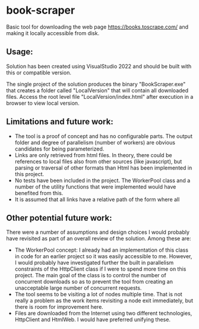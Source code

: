 # book-scraper

Basic tool for downloading the web page https://books.toscrape.com/ and making it locally accessible from disk.

## Usage:
Solution has been created using VisualStudio 2022 and should be built with this or compatible version.

The single project of the solution produces the binary "BookScraper.exe" that creates a folder called "LocalVersion" that will contain all downloaded files.
Access the root level file "LocalVersion/index.html" after execution in a browser to view local version.

## Limitations and future work:

* The tool is a proof of concept and has no configurable parts. The output folder and degree of parallelism (number of workers) are obvious candidates for being parameterized.
* Links are only retrieved from html files. In theory, there could be references to local files also from other sources (like javascript), but parsing or traversal of other formats than Html has been implemented in this project.
* No tests have been included in the project. The WorkerPool class and a number of the utility functions that were implemented would have benefited from this.
* It is assumed that all links have a relative path of the form where all

## Other potential future work:

There were a number of assumptions and design choices I would probably have revisited as part of an overall review of the solution. Among these are:
* The WorkerPool concept: I already had an implementation of this class in code for an earlier project so it was easily accessible to me. However, I would probably have investigated further the built in parallelism constraints of the HttpClient class if I were to spend more time on this project. The main goal of the class is to control the number of concurrent downloads so as to prevent the tool from creating an unacceptable large number of concurrent requests.
* The tool seems to be visiting a lot of nodes multiple time. That is not really a problem as the work items revisiting a node exit immediately, but there is room for improvement here.
* Files are downloaded from the Internet using two different technologies, HttpClient and HtmlWeb. I would have preferred unifying these.
